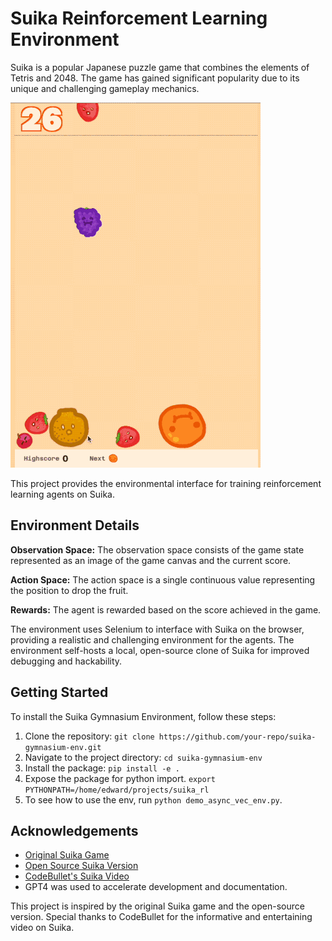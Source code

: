 # Suika Reinforcement Learning Environment

Suika is a popular Japanese puzzle game that combines the elements of Tetris and 2048. The game has gained significant popularity due to its unique and challenging gameplay mechanics.

![Suika Gameplay GIF](suika_gameplay.gif)

This project provides the environmental interface for training reinforcement learning agents on Suika. 

## Environment Details

**Observation Space:** The observation space consists of the game state represented as an image of the game canvas and the current score.

**Action Space:** The action space is a single continuous value representing the position to drop the fruit.

**Rewards:** The agent is rewarded based on the score achieved in the game.

The environment uses Selenium to interface with Suika on the browser, providing a realistic and challenging environment for the agents. The environment self-hosts a local, open-source clone of Suika for improved debugging and hackability.

## Getting Started

To install the Suika Gymnasium Environment, follow these steps:

1. Clone the repository: `git clone https://github.com/your-repo/suika-gymnasium-env.git`
2. Navigate to the project directory: `cd suika-gymnasium-env`
4. Install the package: `pip install -e .`
5. Expose the package for python import. `export PYTHONPATH=/home/edward/projects/suika_rl`
6. To see how to use the env, run `python demo_async_vec_env.py`.


## Acknowledgements

- [Original Suika Game](https://suikagame.com/)
- [Open Source Suika Version](https://github.com/TomboFry/suika-game)
- [CodeBullet's Suika Video](https://www.youtube.com/watch?v=QbwgQSwMSGM)
- GPT4 was used to accelerate development and documentation.

This project is inspired by the original Suika game and the open-source version. Special thanks to CodeBullet for the informative and entertaining video on Suika.